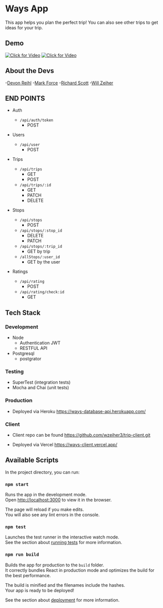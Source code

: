 # Ways App
 This app helps you plan the perfect trip! You can also see other trips to get ideas for your trip. 
 
## Demo

[![Click for Video](https://i.imgur.com/XCF3K41.png 'Click for Video')](https://i.imgur.com/DtyXkSf.mp4 'Click for Video')
[![Click for Video](https://i.imgur.com/8FYXl3f.png 'Click for Video')](https://i.imgur.com/DtyXkSf.mp4 'Click for Video')


 ## About the Devs

-[Devon Reihl](https://github.com/DevonReihl) -[Mark Force](https://github.com/Mf-ff99) -[Richard Scott](https://github.com/Richardscripts) -[Will Zeiher](https://github.com/wzeiher3) 

 ## END POINTS
- Auth
    - `/api/auth/token`
        - POST
- Users
    - `/api/user`
        - POST
- Trips
    - `/api/trips`
        - GET
        - POST
    - `/api/trips/:id`
        - GET
        - PATCH
        - DELETE
- Stops
    - `/api/stops`
        - POST 
    - `/api/stops/:stop_id`
        - DELETE
        - PATCH
    - `/api/stops/:trip_id`
        - GET by trip
    - `/allStops/:user_id`
        - GET by the user

- Ratings
    - `/api/rating`
        - POST   
    - `/api/rating/check:id`
        - GET


## Tech Stack

### Development

- Node
  - Authentication JWT
  - RESTFUL API
- Postgresql
  - postgrator

### Testing

- SuperTest (integration tests)
- Mocha and Chai (unit tests)

### Production

- Deployed via Heroku
https://ways-database-api.herokuapp.com/

### Client
- Client repo can be found
https://github.com/wzeiher3/trip-client.git

- Deployed via Vercel
https://ways-client.vercel.app/


## Available Scripts

In the project directory, you can run:

### `npm start`

Runs the app in the development mode.<br />
Open [http://localhost:3000](http://localhost:3000) to view it in the browser.

The page will reload if you make edits.<br />
You will also see any lint errors in the console.

### `npm test`

Launches the test runner in the interactive watch mode.<br />
See the section about [running tests](https://facebook.github.io/create-react-app/docs/running-tests) for more information.

### `npm run build`

Builds the app for production to the `build` folder.<br />
It correctly bundles React in production mode and optimizes the build for the best performance.

The build is minified and the filenames include the hashes.<br />
Your app is ready to be deployed!

See the section about [deployment](https://facebook.github.io/create-react-app/docs/deployment) for more information.
